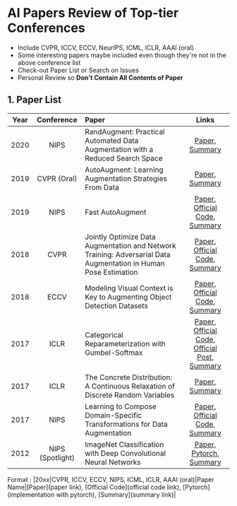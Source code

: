 # AI Papers Review of Top-tier Conferences
- Include CVPR, ICCV, ECCV, NeurIPS, ICML, ICLR, AAAI (oral)
- Some interesting papers maybe included even though they're not in the above conference list
- Check-out Paper List or Search on Issues
- Personal Review so **Don't Contain All Contents of Paper**

## 1. Paper List
|Year|Conference|Paper|Links|
|:-:|:-:|:-|:-:|
|2020|NIPS|RandAugment: Practical Automated Data Augmentation with a Reduced Search Space|[Paper](https://arxiv.org/pdf/1909.13719.pdf), [Summary](https://github.com/Jasonlee1995/AI_Papers/issues/7)|
|2019|CVPR (Oral)|AutoAugment: Learning Augmentation Strategies From Data|[Paper](https://arxiv.org/pdf/1805.09501.pdf), [Summary](https://github.com/Jasonlee1995/AI_Papers/issues/5)|
|2019|NIPS|Fast AutoAugment|[Paper](https://arxiv.org/pdf/1905.00397.pdf), [Official Code](https://github.com/kakaobrain/fast-autoaugment), [Summary](https://github.com/Jasonlee1995/AI_Papers/issues/6)|
|2018|CVPR|Jointly Optimize Data Augmentation and Network Training: Adversarial Data Augmentation in Human Pose Estimation|[Paper](https://arxiv.org/pdf/1805.09707.pdf), [Official Code](https://github.com/zhiqiangdon/pose-adv-aug), [Summary](https://github.com/Jasonlee1995/AI_Papers/issues/3)|
|2018|ECCV|Modeling Visual Context is Key to Augmenting Object Detection Datasets|[Paper](https://arxiv.org/pdf/1807.07428.pdf), [Official Code](https://github.com/dvornikita/context_aug), [Summary](https://github.com/Jasonlee1995/AI_Papers/issues/4)|
|2017|ICLR|Categorical Reparameterization with Gumbel-Softmax|[Paper](https://arxiv.org/pdf/1611.01144.pdf), [Official Code](https://github.com/ericjang/gumbel-softmax), [Official Post](https://blog.evjang.com/2016/11/tutorial-categorical-variational.html), [Summary](https://github.com/Jasonlee1995/AI_Papers/issues/9)|
|2017|ICLR|The Concrete Distribution: A Continuous Relaxation of Discrete Random Variables|[Paper](https://arxiv.org/pdf/1611.00712.pdf), [Summary](https://github.com/Jasonlee1995/AI_Papers/issues/8)|
|2017|NIPS|Learning to Compose Domain-Specific Transformations for Data Augmentation|[Paper](https://arxiv.org/pdf/1709.01643.pdf), [Official Code](https://github.com/HazyResearch/tanda), [Summary](https://github.com/Jasonlee1995/AI_Papers/issues/2)|
|2012|NIPS (Spotlight)|ImageNet Classification with Deep Convolutional Neural Networks|[Paper](https://papers.nips.cc/paper/2012/file/c399862d3b9d6b76c8436e924a68c45b-Paper.pdf), [Pytorch](https://github.com/Jasonlee1995/AlexNet), [Summary](https://github.com/Jasonlee1995/AI_Papers/issues/1)|


Format : |20xx|CVPR, ICCV, ECCV, NIPS, ICML, ICLR, AAAI (oral)|Paper Name|[Paper](paper link), [Official Code](official code link), [Pytorch](implementation with pytorch), [Summary](summary link)|
